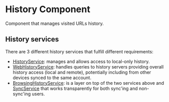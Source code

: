 # History Component

Component that manages visited URLs history.

## History services

There are 3 different history services that fulfill different requirements:

* [HistoryService](/components/history/core/browser/history_service.h): manages
and allows access to local-only history.
* [WebHistoryService](/components/history/core/browser/web_history_service.h):
handles queries to history servers providing overall history access (local and
remote), potentially including from other devices synced to the same account.
* [BrowsingHistoryService](/components/history/core/browser/browsing_history_service.h):
is a layer on top of the two services above and
[SyncService](/components/sync/service/sync_service.h) that works transparently
for both sync'ing and non-sync'ing users.
